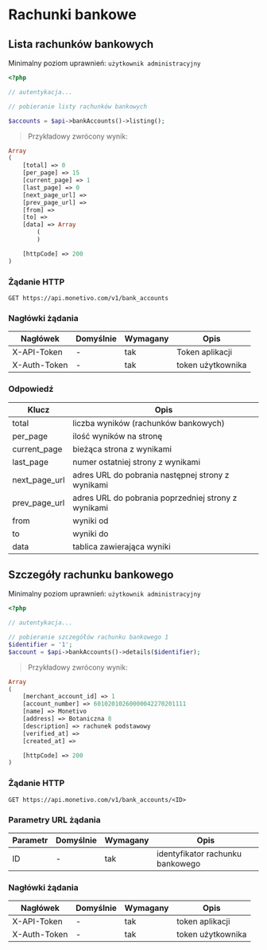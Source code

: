 # Rachunki bankowe

## Lista rachunków bankowych

<aside class="notice">
Minimalny poziom uprawnień: <code>użytkownik administracyjny</code>
</aside>

```php
<?php

// autentykacja...

// pobieranie listy rachunków bankowych

$accounts = $api->bankAccounts()->listing();


```

> Przykładowy zwrócony wynik:

```php
Array
(
    [total] => 0
    [per_page] => 15
    [current_page] => 1
    [last_page] => 0
    [next_page_url] =>
    [prev_page_url] =>
    [from] =>
    [to] =>
    [data] => Array
        (
        )

    [httpCode] => 200
)
```

### Żądanie HTTP

`GET https://api.monetivo.com/v1/bank_accounts`

### Nagłówki żądania

Nagłówek | Domyślnie | Wymagany | Opis |
-------- | --------- | -------- | ---  |
X-API-Token | - | tak | Token aplikacji
X-Auth-Token | - | tak | token użytkownika

### Odpowiedź

Klucz | Opis |
----- | ---- |
total | liczba wyników (rachunków bankowych) |
per_page | ilość wyników na stronę |
current_page | bieżąca strona z wynikami
last_page | numer ostatniej strony z wynikami
next_page_url | adres URL do pobrania następnej strony z wynikami
prev_page_url | adres URL do pobrania poprzedniej strony z wynikami
from | wyniki od
to | wyniki do
data | tablica zawierająca wyniki

## Szczegóły rachunku bankowego

<aside class="notice">
Minimalny poziom uprawnień: <code>użytkownik administracyjny</code>
</aside>

```php
<?php

// autentykacja...

// pobieranie szczegółów rachunku bankowego 1
$identifier = '1';
$account = $api->bankAccounts()->details($identifier);

```

> Przykładowy zwrócony wynik:

```php
Array
(
    [merchant_account_id] => 1
    [account_number] => 60102010260000042270201111
    [name] => Monetivo
    [address] => Botaniczna 8
    [description] => rachunek podstawowy
    [verified_at] =>
    [created_at] =>

    [httpCode] => 200
)
```

### Żądanie HTTP

`GET https://api.monetivo.com/v1/bank_accounts/<ID>`

### Parametry URL żądania

Parametr | Domyślnie | Wymagany | Opis |
-------- | --------- | -------- | ---  |
ID | - | tak | identyfikator rachunku bankowego |

### Nagłówki żądania

Nagłówek | Domyślnie | Wymagany | Opis |
-------- | --------- | -------- | ---  |
X-API-Token | - | tak | token aplikacji
X-Auth-Token | - | tak | token użytkownika
